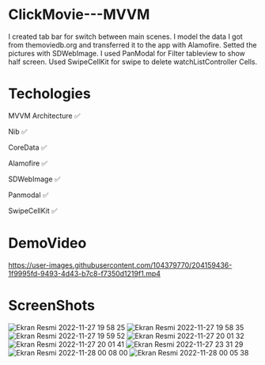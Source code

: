 # ClickMovie---MVVM
I created tab bar for switch between main scenes. I model the data I got from themoviedb.org and transferred it to the app with Alamofire. Setted the pictures with SDWebImage. I used PanModal for Filter tableview to show half screen. Used SwipeCellKit for swipe to delete watchListController Cells.


# Techologies

MVVM Architecture ✅

Nib  ✅

CoreData ✅

Alamofire ✅

SDWebImage ✅

Panmodal ✅

SwipeCellKit ✅



# DemoVideo




https://user-images.githubusercontent.com/104379770/204159436-1f9995fd-9493-4d43-b7c8-f7350d1219f1.mp4


# ScreenShots 

![Ekran Resmi 2022-11-27 19 58 25](https://user-images.githubusercontent.com/104379770/204159577-839dff8f-ff8e-44f2-a7d6-be060d96ab17.png)
![Ekran Resmi 2022-11-27 19 58 35](https://user-images.githubusercontent.com/104379770/204159580-b6e7f73b-d1bd-4583-b74d-8849e640ba2f.png)
![Ekran Resmi 2022-11-27 19 59 52](https://user-images.githubusercontent.com/104379770/204159581-d5e871fa-02bf-4d7e-ae2b-7e45aedfe2df.png)
![Ekran Resmi 2022-11-27 20 01 32](https://user-images.githubusercontent.com/104379770/204159582-359ba8e9-4b34-49ae-83bd-0394702afea2.png)
![Ekran Resmi 2022-11-27 20 01 41](https://user-images.githubusercontent.com/104379770/204159583-54f81380-3d67-44b0-affb-64e9327cacf9.png)
![Ekran Resmi 2022-11-27 23 31 29](https://user-images.githubusercontent.com/104379770/204159585-d387bd9e-473f-4f01-b9a4-e8442d9517bc.png)
![Ekran Resmi 2022-11-28 00 08 00](https://user-images.githubusercontent.com/104379770/204159797-35095885-2032-46e5-8dc3-735097fdb580.png)
![Ekran Resmi 2022-11-28 00 05 38](https://user-images.githubusercontent.com/104379770/204159805-050f1d6c-ac71-4d44-9ef6-08b80a9af1ee.png)
